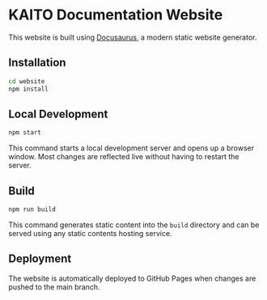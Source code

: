 # KAITO Documentation Website

This website is built using [Docusaurus](https://docusaurus.io/), a modern static website generator.

## Installation

```bash
cd website
npm install
```

## Local Development

```bash
npm start
```

This command starts a local development server and opens up a browser window. Most changes are reflected live without having to restart the server.

## Build

```bash
npm run build
```

This command generates static content into the `build` directory and can be served using any static contents hosting service.

## Deployment

The website is automatically deployed to GitHub Pages when changes are pushed to the main branch.
